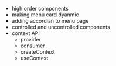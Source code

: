 - high order components
- making  menu card dyanmic
- adding accordian to menu page
- controlled and uncontrolled components
- context API
    - provider
    - consumer
    - createContext
    - useContext